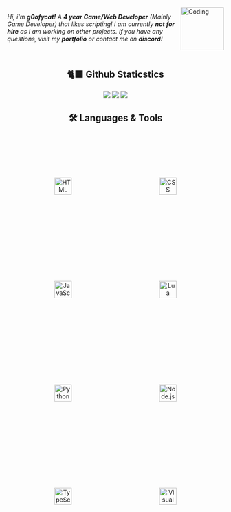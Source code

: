 <img align="right" alt="Coding" width="100" src="https://github.com/user-attachments/assets/16f40421-153c-4acb-9f3c-5382b773f537">

*Hi, i'm **g0ofycat!** A **4 year Game/Web Developer** (Mainly Game Developer) that likes scripting! I am currently **not for hire** as I am working on other projects. If you have any questions, visit my **portfolio** or contact me on **discord!***

<br>
<div align="center">
  <h2>🐈‍⬛ Github Staticstics</h2>
</div>

<p align="center">
  
  <img src="https://github-readme-stats.vercel.app/api?username=g0ofycat&show_icons=true&theme=midnight-purple">

  <img src="https://streak-stats.demolab.com?user=g0ofycat&theme=midnight-purple">

  <img src="https://github-readme-stats.vercel.app/api/top-langs/?username=g0ofycat&layout=compact&theme=midnight-purple">
  
</p>

<div align="center">
  <h2>🛠️ Languages & Tools</h2>
  <p>
    <img src="https://cdn.jsdelivr.net/gh/devicons/devicon/icons/html5/html5-original.svg" alt="HTML" width="40" height="40" style="margin: 100px;"/>
    <img src="https://cdn.jsdelivr.net/gh/devicons/devicon/icons/css3/css3-original.svg" alt="CSS" width="40" height="40" style="margin: 100px;"/>
    <img src="https://cdn.jsdelivr.net/gh/devicons/devicon/icons/javascript/javascript-original.svg" alt="JavaScript" width="40" height="40" style="margin: 100px;"/>
    <img src="https://cdn.jsdelivr.net/gh/devicons/devicon/icons/lua/lua-original.svg" alt="Lua" width="40" height="40" style="margin: 100px;"/>
    <img src="https://cdn.jsdelivr.net/gh/devicons/devicon/icons/python/python-original.svg" alt="Python" width="40" height="40" style="margin: 100px;"/>
    <img src="https://cdn.jsdelivr.net/gh/devicons/devicon/icons/nodejs/nodejs-original.svg" alt="Node.js" width="40" height="40" style="margin: 100px;"/>
    <img src="https://cdn.jsdelivr.net/gh/devicons/devicon/icons/typescript/typescript-original.svg" alt="TypeScript" width="40" height="40" style="margin: 100px;"/>
    <img src="https://cdn.jsdelivr.net/gh/devicons/devicon/icons/vscode/vscode-original.svg" alt="Visual Studio Code" width="40" height="40" style="margin: 100px;"/>
  </p>
</div>
